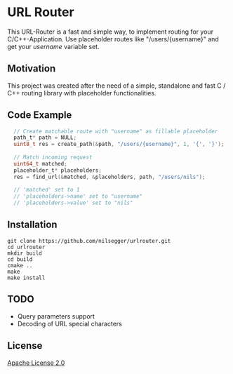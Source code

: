 # URL Router
This URL-Router is a fast and simple way, to implement routing for your C/C++-Application. 
Use placeholder routes like "/users/{username}" and get your *username* variable set.

## Motivation
This project was created after the need of a simple, standalone and fast C / C++ routing library with placeholder functionalities.

## Code Example
```c
  // Create matchable route with "username" as fillable placeholder
  path_t* path = NULL;
  uint8_t res = create_path(&path, "/users/{username}", 1, '{', '}');
  
  // Match incoming request
  uint64_t matched;
  placeholder_t* placeholders;
  res = find_url(&matched, &placeholders, path, "/users/nils");
  
  // 'matched' set to 1
  // 'placeholders->name' set to "username"
  // 'placeholders->value' set to "nils"
```

## Installation
```
git clone https://github.com/nilsegger/urlrouter.git
cd urlrouter
mkdir build
cd build
cmake ..
make
make install
```

## TODO
- Query parameters support
- Decoding of URL special characters

## License

[Apache License 2.0](https://www.apache.org/licenses/LICENSE-2.0.html)
